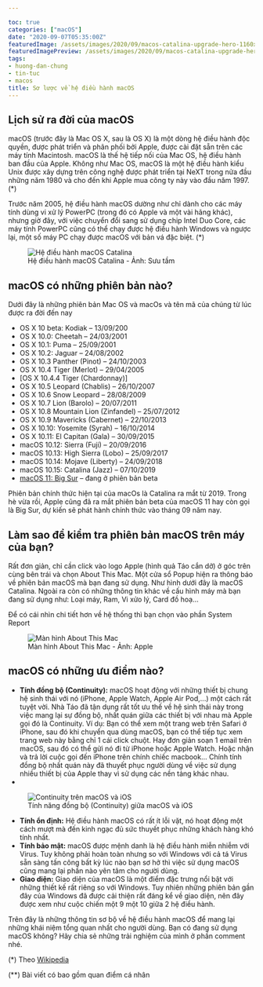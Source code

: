 ```yaml
---

toc: true
categories: ["macOS"]
date: "2020-09-07T05:35:00Z"
featuredImage: /assets/images/2020/09/macos-catalina-upgrade-hero-1160x675.jpg
featuredImagePreview: /assets/images/2020/09/macos-catalina-upgrade-hero-1160x675.jpg
tags:
- huong-dan-chung
- tin-tuc
- macos
title: Sơ lược về hệ điều hành macOS
---
```


## Lịch sử ra đời của macOS

macOS (trước đây là Mac OS X, sau là OS X) là một dòng hệ điều hành độc quyền, được phát triển và phân phối bởi Apple, được cài đặt sẵn trên các máy tính Macintosh. macOS là thế hệ tiếp nối của Mac OS, hệ điều hành ban đầu của Apple. Không như Mac OS, macOS là một hệ điều hành kiểu Unix được xây dựng trên công nghệ được phát triển tại NeXT trong nửa đầu những năm 1980 và cho đến khi Apple mua công ty này vào đầu năm 1997. (\*)

Trước năm 2005, hệ điều hành macOS dường như chỉ dành cho các máy tính dùng vi xử lý PowerPC (trong đó có Apple và một vài hãng khác), nhưng giờ đây, với việc chuyển đổi sang sử dụng chip Intel Duo Core, các máy tính PowerPC cũng có thể chạy được hệ điều hành Windows và ngược lại, một số máy PC chạy được macOS với bản vá đặc biệt. (\*)

<figure class="kg-card kg-image-card kg-card-hascaption"><img src="/assets/images/2020/09/macos-catalina-upgrade-hero-1160x675.jpg" class="kg-image" alt="Hệ điều hành macOS Catalina" srcset="/assets/images/size/w600/2020/09/macos-catalina-upgrade-hero-1160x675.jpg 600w, /assets/images/size/w1000/2020/09/macos-catalina-upgrade-hero-1160x675.jpg 1000w, /assets/images/2020/09/macos-catalina-upgrade-hero-1160x675.jpg 1160w" sizes="(min-width: 720px) 720px"><figcaption class="text-center">Hệ điều hành macOS Catalina - Ảnh: Sưu tầm</figcaption></figure>

## macOS có những phiên bản nào?

Dưới đây là những phiên bản Mac OS và macOs và tên mã của chúng từ lúc được ra đời đến nay

- OS X 10 beta: Kodiak – 13/09/200
- OS X 10.0: Cheetah – 24/03/2001
- OS X 10.1: Puma – 25/09/2001
- OS X 10.2: Jaguar – 24/08/2002
- OS X 10.3 Panther (Pinot) – 24/10/2003
- OS X 10.4 Tiger (Merlot) – 29/04/2005
- [OS X 10.4.4 Tiger (Chardonnay)]
- OS X 10.5 Leopard (Chablis) – 26/10/2007
- OS X 10.6 Snow Leopard – 28/08/2009
- OS X 10.7 Lion (Barolo) – 20/07/2011
- OS X 10.8 Mountain Lion (Zinfandel) – 25/07/2012
- OS X 10.9 Mavericks (Cabernet) – 22/10/2013
- OS X 10.10: Yosemite (Syrah) – 16/10/2014
- OS X 10.11: El Capitan (Gala) – 30/09/2015
- macOS 10.12: Sierra (Fuji) – 20/09/2016
- macOS 10.13: High Sierra (Lobo) – 25/09/2017
- macOS 10.14: Mojave (Liberty) – 24/09/2018
- macOS 10.15: Catalina (Jazz) – 07/10/2019
- [macOS 11: Big Sur](/tag/big-sur/) – đang ở phiên bản beta

Phiên bản chính thức hiện tại của macOs là Catalina ra mắt từ 2019. Trong hè vừa rồi, Apple cũng đã ra mắt phiên bản beta của macOS 11 hay còn gọi là Big Sur, dự kiến sẽ phát hành chính thức vào tháng 09 năm nay.

## Làm sao để kiểm tra phiên bản macOS trên máy của bạn?

Rất đơn giản, chỉ cần click vào logo Apple (hình quả Táo cắn dở) ở góc trên cùng bên trái và chọn About This Mac. Một cửa sổ Popup hiện ra thông báo về phiên bản macOS mà bạn đang sử dụng. Như hình dưới đây là macOS Catalina. Ngoài ra còn có những thông tin khác về cấu hình máy mà bạn đang sử dụng như: Loại máy, Ram, Vi xửo lý, Card đồ hoạ…

Để có cái nhìn chi tiết hơn về hệ thống thì bạn chọn vào phần System Report

<figure class="kg-card kg-image-card kg-card-hascaption"><img src="/assets/images/wordpress/2020/09/macos-catalina-mac-overview-system-report-1024x617.png" class="kg-image" alt="Màn hình About This Mac"><figcaption class="text-center">Màn hình About This Mac - Ảnh: Apple</figcaption></figure>

## macOS có những ưu điểm nào?

- **Tính đồng bộ (Continuity):** macOS hoạt động với những thiết bị chung hệ sinh thái với nó (iPhone, Apple Watch, Apple Air Pod,...) một cách rất tuyệt vời. Nhà Táo đã tận dụng rất tốt ưu thế về hệ sinh thái này trong việc mang lại sự đồng bộ, nhất quán giữa các thiết bị với nhau mà Apple gọi đó là Continuity. Ví dụ: Bạn có thể xem một trang web trên Safari ở iPhone, sau đó khi chuyển qua dùng macOS, bạn có thể tiếp tục xem trang web này bằng chỉ 1 cái click chuột. Hay đơn giản soạn 1 email trên macOS, sau đó có thể gửi nó đi từ iPhone hoặc Apple Watch. Hoặc nhận và trả lời cuộc gọi đến iPhone trên chính chiếc macbook... Chính tính đồng bộ nhất quán này đã thuyết phục người dùng về việc sử dụng nhiều thiết bị của Apple thay vì sử dụng các nền tảng khác nhau.
- 
<figure class="kg-card kg-image-card kg-card-hascaption"><img src="/assets/images/2020/09/image-1.png" class="kg-image" alt="Continuity trên macOS và iOS" srcset="/assets/images/size/w600/2020/09/image-1.png 600w, /assets/images/size/w1000/2020/09/image-1.png 1000w, /assets/images/2020/09/image-1.png 1156w" sizes="(min-width: 720px) 720px"><figcaption class="text-center">Tính năng đồng bộ (Continuity) giữa macOS và iOS</figcaption></figure>

- **Tính ổn định:** Hệ điều hành macOS có rất ít lỗi vặt, nó hoạt động một cách mượt mà đến kinh ngạc đủ sức thuyết phục những khách hàng khó tính nhất.
- **Tính bảo mật:** macOS được mệnh danh là hệ điều hành miễn nhiễm với Virus. Tuy không phải hoàn toàn nhưng so với Windows với cả tá Virus sẵn sàng tấn công bất kỳ lúc nào bạn sơ hở thì việc sử dụng macOS cũng mang lại phần nào yên tâm cho người dùng.
- **Giao diện:** Giao diện của macOS là một điểm đặc trưng nổi bật với những thiết kế rất riêng so với Windows. Tuy nhiên những phiên bản gần đây của Windows đã được cải thiện rất đáng kể về giao diện, nên đây được xem như cuộc chiến một 9 một 10 giữa 2 hệ điều hành.

Trên đây là những thông tin sơ bộ về hệ điều hành macOS để mang lại những khái niệm tổng quan nhất cho người dùng. Bạn có đang sử dụng macOS không? Hãy chia sẻ những trải nghiệm của mình  ở phần comment nhé.

(\*) Theo [Wikipedia](https://vi.wikipedia.org/wiki/MacOS)

(\*\*) Bài viết có bao gồm quan điểm cá nhân

